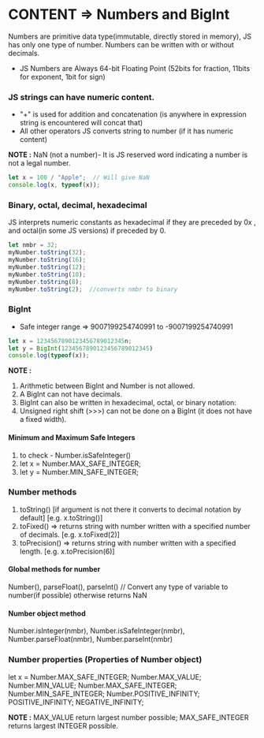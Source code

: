 # CONTENT => Numbers and BigInt

Numbers are primitive data type(immutable, directly stored in memory), JS has only one type of number. Numbers can be written with or without decimals.

- JS Numbers are Always 64-bit Floating Point (52bits for fraction, 11bits for exponent, 1bit for sign)

### JS strings can have numeric content.

- "+" is used for addition and concatenation (is anywhere in expression string is encountered will concat that)
- All other operators JS converts string to number (if it has numeric content)

**NOTE :** NaN (not a number)- It is JS reserved word indicating a number is not a legal number.

``` js
let x = 100 / "Apple";  // Will give NaN
console.log(x, typeof(x));
```

### Binary, octal, decimal, hexadecimal

JS interprets numeric constants as hexadecimal if they are preceded by 0x , and octal(in some JS versions) if preceded by 0.

``` js
let nmbr = 32;
myNumber.toString(32);
myNumber.toString(16);
myNumber.toString(12);
myNumber.toString(10);
myNumber.toString(8);
myNumber.toString(2);  //converts nmbr to binary
```

### BigInt

- Safe integer range => 9007199254740991 to -9007199254740991 

``` js
let x = 1234567890123456789012345n;
let y = BigInt(1234567890123456789012345)
console.log(typeof(x));
```

**NOTE :** 
1. Arithmetic between BigInt and Number is not allowed. 
2. A BigInt can not have decimals.
3. BigInt can also be written in hexadecimal, octal, or binary notation:
4. Unsigned right shift (>>>) can not be done on a BigInt (it does not have a fixed width).

####  Minimum and Maximum Safe Integers

1. to check - Number.isSafeInteger()
2. let x = Number.MAX_SAFE_INTEGER;
3. let y = Number.MIN_SAFE_INTEGER;

### Number methods

1. toString()  [if argument is not there it converts to decimal notation by default] [e.g. x.toString()]
2. toFixed() => returns string with number written with a specified number of decimals. [e.g. x.toFixed(2)]
3. toPrecision() => returns string with number written with a specified length. [e.g. x.toPrecision(6)]

#### Global methods for number
Number(), parseFloat(), parseInt()  // Convert any type of variable to number(if possible) otherwise returns NaN

#### Number object method
Number.isInteger(nmbr), Number.isSafeInteger(nmbr), Number.parseFloat(nmbr), Number.parseInt(nmbr)

### Number properties (Properties of Number object)

let x = Number.MAX_SAFE_INTEGER;
Number.MAX_VALUE; Number.MIN_VALUE; Number.MAX_SAFE_INTEGER; Number.MIN_SAFE_INTEGER; Number.POSITIVE_INFINITY; POSITIVE_INFINITY; NEGATIVE_INFINITY;

**NOTE :** MAX_VALUE return largest number possible; MAX_SAFE_INTEGER returns largest INTEGER possible.
